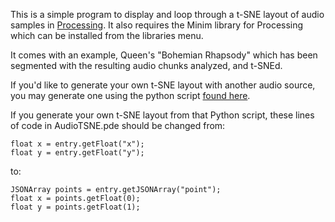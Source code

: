 This is a simple program to display and loop through a t-SNE layout of audio samples in [Processing](http://processing.org). It also requires the Minim library for Processing which can be installed from the libraries menu.

It comes with an example, Queen's "Bohemian Rhapsody" which has been segmented with the resulting audio chunks analyzed, and t-SNEd.  

If you'd like to generate your own t-SNE layout with another audio source, you may generate one using the python script [found here](https://github.com/ml4a/ml4a-guides/blob/master/notebooks/audio-tsne.ipynb). 

If you generate your own t-SNE layout from that Python script, these lines of code in AudioTSNE.pde should be changed from:

    float x = entry.getFloat("x");
    float y = entry.getFloat("y");
    
to:

    JSONArray points = entry.getJSONArray("point");
    float x = points.getFloat(0);
    float y = points.getFloat(1);
